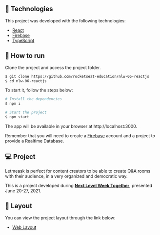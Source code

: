 

## 🧪 Technologies

This project was developed with the following technologies:

- [React](https://reactjs.org)
- [Firebase](https://firebase.google.com/)
- [TypeScript](https://www.typescriptlang.org/)

## 🚀 How to run

Clone the project and access the project folder.

```bash
$ git clone https://github.com/rocketseat-education/nlw-06-reactjs
$ cd nlw-06-reactjs
```

To start it, follow the steps below:
```bash
# Install the dependencies
$ npm i

# Start the project
$ npm start

```
The app will be available in your browser at http://localhost:3000.

Remember that you will need to create a [Firebase](https://firebase.google.com/) account and a project to provide a Realtime Database.

## 💻 Project

Letmeask is perfect for content creators to be able to create Q&A rooms with their audience, in a very organized and democratic way. 

This is a project developed during **[Next Level Week Together](https://nextlevelweek.com/)**, presented June 20-27, 2021.


## 🔖 Layout

You can view the project layout through the link below:

- [Web Layout](https://www.figma.com/file/u0BQK8rCf2KgzcukdRRCWh/Letmeask/duplicate) 
